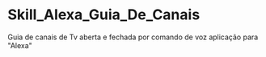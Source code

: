 # Skill_Alexa_Guia_De_Canais
Guia de canais de Tv aberta e fechada por comando de voz aplicação para "Alexa"
